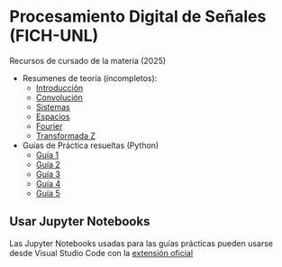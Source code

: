 # Procesamiento Digital de Señales (FICH-UNL)

Recursos de cursado de la materia (2025)

- Resumenes de teoría (incompletos):
  - [Introducción](https://github.com/Lucasa98/PDS-2025/blob/main/Teoria/1%20-%20Introducci%C3%B3n.pdf)
  - [Convolución](https://github.com/Lucasa98/PDS-2025/blob/main/Teoria/2%20-%20Convoluci%C3%B3n.pdf)
  - [Sistemas](https://github.com/Lucasa98/PDS-2025/blob/main/Teoria/2%20-%20Sistemas.pdf)
  - [Espacios](https://github.com/Lucasa98/PDS-2025/blob/main/Teoria/3%20-%20Espacios.pdf)
  - [Fourier](https://github.com/Lucasa98/PDS-2025/blob/main/Teoria/4%20-%20Fourier.pdf)
  - [Transformada Z](https://github.com/Lucasa98/PDS-2025/blob/main/Teoria/5%20-%20Transformada%20Z.pdf)
- Guías de Práctica resueltas (Python)
  - [Guía 1](https://github.com/Lucasa98/PDS-2025/tree/main/Practica/Guia1)
  - [Guía 2](https://github.com/Lucasa98/PDS-2025/tree/main/Practica/Guia2)
  - [Guía 3](https://github.com/Lucasa98/PDS-2025/tree/main/Practica/Guia3)
  - [Guía 4](https://github.com/Lucasa98/PDS-2025/tree/main/Practica/Guia4)
  - [Guía 5](https://github.com/Lucasa98/PDS-2025/tree/main/Practica/Guia5)

## Usar Jupyter Notebooks

Las Jupyter Notebooks usadas para las guías prácticas pueden usarse desde Visual Studio Code con la [extensión oficial](https://marketplace.visualstudio.com/items?itemName=ms-toolsai.jupyter)